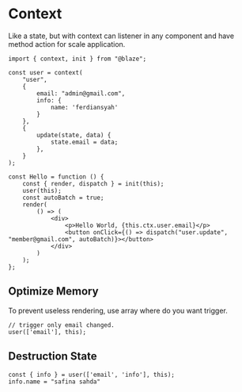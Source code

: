 # Context

Like a state, but with context can listener in any component and have method action for scale application.

```tsx
import { context, init } from "@blaze";

const user = context(
    "user",
    {
        email: "admin@gmail.com",
        info: {
            name: 'ferdiansyah'
        }
    },
    {
        update(state, data) {
            state.email = data;
        },
    }
);

const Hello = function () {
    const { render, dispatch } = init(this);
    user(this);
    const autoBatch = true;
    render(
        () => (
            <div>
                <p>Hello World, {this.ctx.user.email}</p>
                <button onClick={() => dispatch("user.update", "member@gmail.com", autoBatch)}></button>
            </div>
        )
    );
};
```

## Optimize Memory

To prevent useless rendering, use array where do you want trigger.

```tsx
// trigger only email changed.
user(['email'], this);
```

## Destruction State

```tsx
const { info } = user(['email', 'info'], this);
info.name = "safina sahda"
```